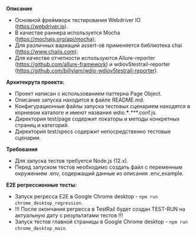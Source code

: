 **Описание**

+ Основной фреймворк тестирования Webdriver IO (https://webdriver.io).   
+ В качестве раннера используется Mocha (https://mochajs.org/api/mocha);  
+ Для различных вариаций assert-ов применяется библиотека chai (https://www.chaijs.com);  
+ Для качестве отчетности используются Allure-reporter (https://github.com/allure-framework) и wdiov5testrail-reporter (https://github.com/billylam/wdio-wdiov5testrail-reporter). 

**Архитекрута проекта:**

+ Проект написан с использованием паттерна Page Object.  
+ Описание запуска находится в файле README.md.  
+ Конфигурационные файлы запуска тестовых сценарием находятся в корневом каталоге и имеют названия wdio.**\***.\*\*\*.conf.js. 
+ Директория test/page содержит локаторы и методы конкретных страниц и категорий. 
+ Директория test/specs содержит непосредственно тестовые сценарии. 

**Требования**

+ Для запуска тестов требуется Node.js (12.x). 
+ Перед запуском тестов необходимо создать файл с переменным окружением .env, содержащий данные из описания .env_example. 

**E2E регрессионные тесты:**

+ Запуск регресса Е2Е в Google Chrome desktop - `npm run chrome_desktop_regression`. 
+ !!! После окончания регресса в TestRail будет создан TEST-RUN на актуальную дату с результатами тестов !!!  
+ Запуск тестов главной страницы в Google Chrome desktop - `npm run chrome_desktop_main`. 
